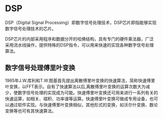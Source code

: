 
# DSP

DSP（Digital Signal Processing）即数字信号处理技术，DSP芯片即指能够实现数字信号处理技术的芯片。

DSP芯片的内部采用程序和数据分开的哈佛结构，具有专门的硬件乘法器，广泛采用流水线操作，提供特殊的DSP指令，可以用来快速的实现各种数字信号处理算法。

## 数字信号处理傅里叶变换
1965年J.W.库利和T.W.图基首先提出离散傅里叶变换的快速算法，简称快速傅里叶变换，以FFT表示。自有了快速算法以后,离散傅里叶变换的运算次数大为减少，使数字信号处理的实现成为可能。快速傅里叶变换还可用来进行一系列有关的快速运算，如相关、褶积、功率谱等运算。快速傅里叶变换可做成专用设备，也可以通过软件实现。与快速傅里叶变换相似，其他形式的变换，如沃尔什变换、数论变换等也可有其快速算法。
